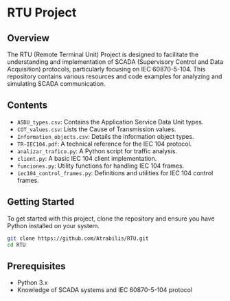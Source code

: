 # RTU Project

## Overview

The RTU (Remote Terminal Unit) Project is designed to facilitate the understanding and implementation of SCADA (Supervisory Control and Data Acquisition) protocols, particularly focusing on IEC 60870-5-104. This repository contains various resources and code examples for analyzing and simulating SCADA communication.

## Contents

- `ASDU_types.csv`: Contains the Application Service Data Unit types.
- `COT_values.csv`: Lists the Cause of Transmission values.
- `Information_objects.csv`: Details the information object types.
- `TR-IEC104.pdf`: A technical reference for the IEC 104 protocol.
- `analizar_trafico.py`: A Python script for traffic analysis.
- `client.py`: A basic IEC 104 client implementation.
- `funciones.py`: Utility functions for handling IEC 104 frames.
- `iec104_control_frames.py`: Definitions and utilities for IEC 104 control frames.

## Getting Started

To get started with this project, clone the repository and ensure you have Python installed on your system.

```bash
git clone https://github.com/Atrabilis/RTU.git
cd RTU
```

## Prerequisites
- Python 3.x
- Knowledge of SCADA systems and IEC 60870-5-104 protocol
